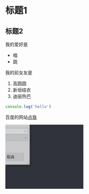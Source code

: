 # 标题1
## 标题2

我的爱好是

* 唱
* 跳

我的前女友是

1. 高圆圆
2. 新垣结衣
3. 迪丽热巴
   
```JavaScript
console.log('hello')
```

百度的网站[点我](https://www.baidu.com)

![一张图片](1.png)